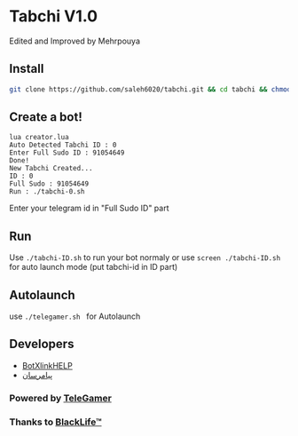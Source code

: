 # Tabchi V1.0
Edited and Improved by Mehrpouya

## Install
```bash
git clone https://github.com/saleh6020/tabchi.git && cd tabchi && chmod 777 install.sh && chmod 777 telegamer.sh && ./install.sh && lua creator.lua
```
## Create a bot!
```
lua creator.lua
Auto Detected Tabchi ID : 0
Enter Full Sudo ID : 91054649
Done!
New Tabchi Created...
ID : 0
Full Sudo : 91054649
Run : ./tabchi-0.sh
```
Enter your telegram id in "Full Sudo ID" part

## Run
Use `./tabchi-ID.sh` to run your bot normaly or use `screen ./tabchi-ID.sh` for auto launch mode (put tabchi-id in ID part)

## Autolaunch
use `./telegamer.sh ` for Autolaunch

## Developers

 * [BotXlinkHELP](https://telegram.me/BotXlinkHELP)
 * [پیامرسان](https://telegram.me/PVXlinkGPbot)
 
### Powered by [TeleGamer](https://telegram.me/TeleGamerCh)
### Thanks to [BlackLife™](https://t.me/BlackLifeTM)
